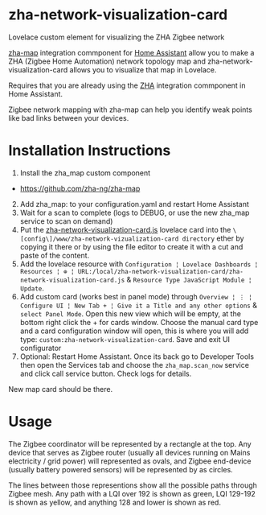 # zha-network-visualization-card
Lovelace custom element for visualizing the ZHA Zigbee network

[zha-map](https://github.com/zha-ng/zha-map) integration commponent for [Home Assistant](https://www.home-assistant.io) allow you to make a ZHA (Zigbee Home Automation) network topology map and zha-network-visualization-card allows you to visualize that map in Lovelace.

Requires that you are already using the [ZHA](https://www.home-assistant.io/integrations/zha/) integration commponent in Home Assistant.

Zigbee network mapping with zha-map can help you identify weak points like bad links between your devices.

# Installation Instructions

1. Install the zha_map custom component
- https://github.com/zha-ng/zha-map
2. Add zha_map: to your configuration.yaml and restart Home Assistant
3. Wait for a scan to complete (logs to DEBUG, or use the new zha_map service to scan on demand)
4. Put the [zha-network-visualization-card.js](https://github.com/dmulcahey/zha-network-visualization-card) lovelace card into the `\[config\]/www/zha-network-vizualization-card directory` ether by copying it there or by using the file editor to create it with a cut and paste of the content.
5. Add the lovelace resource with `Configuration ¦ Lovelace Dashboards ¦ Resources ¦ ⊕ ¦ URL:/local/zha-network-visualization-card/zha-network-visualization-card.js` & `Resource Type JavaScript Module ¦ Update`.
6. Add custom card (works best in panel mode) through `Overview ¦ ⋮ ¦ Configure UI ¦ New Tab + ¦ Give it a Title and any other options` & `select Panel Mode`. Open this new view which will be empty, at the bottom right click the + for cards window. Choose the manual card type and a card configuration window will open, this is where you will add type: `custom:zha-network-visualization-card`. Save and exit UI configurator
7. Optional: Restart Home Assistant. Once its back go to Developer Tools then open the Services tab and choose the `zha_map.scan_now` service and click call service button. Check logs for details.

New map card should be there.

# Usage
The Zigbee coordinator will be represented by a rectangle at the top. Any device that serves as Zigbee router (usually all devices running on Mains electricity / grid power) will represented as ovals, and Zigbee end-device (usually battery powered sensors) will be represented by as circles.

The lines between those representions show all the possible paths through Zigbee mesh. Any path with a LQI over 192 is shown as green, LQI 129-192 is shown as yellow, and anything 128 and lower is shown as red.

